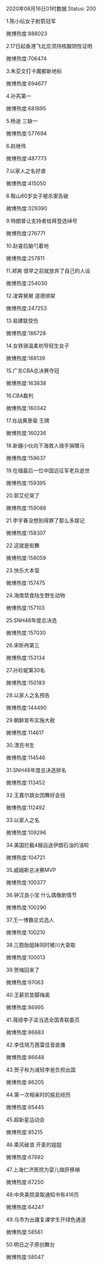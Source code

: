 2020年08月16日01时数据
Status: 200

1.陈小纭女子射箭冠军

微博热度:888023

2.17日起香港飞北京须持核酸阴性证明

微博热度:706474

3.朱亚文打卡魔都新地标

微博热度:694677

4.孙芮第一

微博热度:681895

5.杨迪 三缺一

微博热度:577694

6.赵继伟

微博热度:487773

7.以家人之名好虐

微博热度:415050

8.鞍山60岁女子被杀案告破

微博热度:329390

9.特朗普让支持者给拜登选绰号

微博热度:276771

10.赵睿后脑勺着地

微博热度:257811

11.郑爽 很早之前就放弃了自己的人设

微博热度:254030

12.凌霄舅舅 道德绑架

微博热度:247253

13.易建联受伤

微博热度:186728

14.女铁骑温柔劝导轻生女子

微博热度:168139

15.广东CBA总决赛夺冠

微博热度:163838

16.CBA裁判

微博热度:160342

17.肖战黄景瑜 王牌

微博热度:160236

18.新疆小伙向下海救人骑手捐赠马

微博热度:159637

19.在缅最后一位中国远征军老兵逝世

微博热度:159395

20.郭艾伦哭了

微博热度:159088

21.李宇春没想到得罪了那么多娱记

微博热度:158307

22.这就是街舞

微博热度:158059

23.快乐大本营

微博热度:157475

24.海南禁食陆生野生动物

微博热度:157103

25.SNH48年度总决选

微博热度:157030

26.宋昕冉第三

微博热度:153134

27.孙珍妮第30名

微博热度:150183

28.以家人之名预告

微博热度:144490

29.朝鲜宣布实施大赦

微博热度:114617

30.漂亮书生

微博热度:114546

31.SNH48年度总决选排名

微博热度:113452

32.王嘉尔跳女团舞好会扭

微博热度:112492

33.以家人之名

微博热度:109296

34.美国拦截4艘运送伊朗石油的油轮

微博热度:104721

35.威姆斯总决赛MVP

微博热度:100377

36.钟汉良小宝 什么偶像剧情节

微博热度:100290

37.王一博霸总式选人

微博热度:100210

38.三胞胎姐妹同时被川大录取

微博热度:100013

39.贺梅回来了

微博热度:97063

40.王薪凯垫脚梅奥

微博热度:86995

41.薇娅李子柒当选全国青联委员

微博热度:86683

42.李佳琦万茜雷佳音直播

微博热度:86648

43.贺子秋为减轻李爸负担出国

微博热度:86205

44.第一次相亲时的尴尬经历

微博热度:85445

45.超新星运动会

微博热度:85215

46.乘风破浪 开麦的姐姐

微博热度:67892

47.上海仁济医院为婴儿做肝移植

微博热度:67250

48.中央美院录取通知书有416页

微博热度:64247

49.乌市为出疆复课学生开绿色通道

微博热度:58561

50.明日之子原创舞台

微博热度:58047

